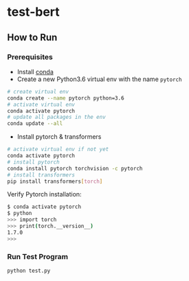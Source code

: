 # test-bert

## How to Run

### Prerequisites

- Install [conda](https://docs.conda.io/projects/conda/en/4.6.1/user-guide/install/index.html)
- Create a new Python3.6 virtual env with the name `pytorch`

```bash
# create virtual env
conda create --name pytorch python=3.6
# activate virtual env
conda activate pytorch
# update all packages in the env
conda update --all 
```

- Install pytorch & transformers

```bash
# activate virtual env if not yet
conda activate pytorch
# install pytorch
conda install pytorch torchvision -c pytorch
# install transformers
pip install transformers[torch]
```

Verify Pytorch installation:

```bash
$ conda activate pytorch
$ python
>>> import torch 
>>> print(torch.__version__) 
1.7.0
>>>
```

### Run Test Program

```bash
python test.py
```